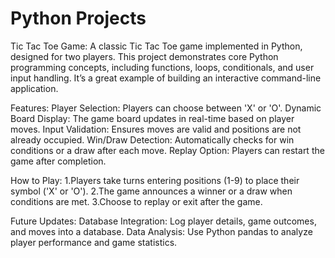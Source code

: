 # Python Projects

Tic Tac Toe Game:
A classic Tic Tac Toe game implemented in Python, designed for two players. This project demonstrates core Python programming concepts, including functions, loops, conditionals, and user input handling. It’s a great example of building an interactive command-line application.

Features:
Player Selection: Players can choose between 'X' or 'O'.
Dynamic Board Display: The game board updates in real-time based on player moves.
Input Validation: Ensures moves are valid and positions are not already occupied.
Win/Draw Detection: Automatically checks for win conditions or a draw after each move.
Replay Option: Players can restart the game after completion.

How to Play:
1.Players take turns entering positions (1-9) to place their symbol ('X' or 'O').
2.The game announces a winner or a draw when conditions are met.
3.Choose to replay or exit after the game.

Future Updates:
Database Integration: Log player details, game outcomes, and moves into a database.
Data Analysis: Use Python pandas to analyze player performance and game statistics.

